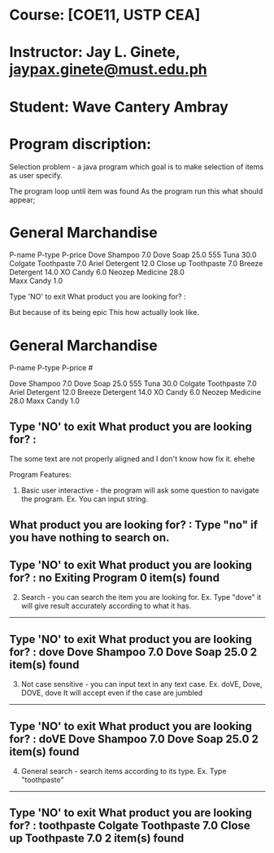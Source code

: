 # Course: [COE11, USTP CEA]

# Instructor: Jay L. Ginete, jaypax.ginete@must.edu.ph

# Student: Wave Cantery Ambray


# Program discription:
Selection problem - a java program which goal is to make selection of items as user specify.

The program loop until item was found
As the program run this what should appear;


 #   General Marchandise	
    
P-name          P-type          P-price
Dove    	Shampoo 	7.0
Dove   		Soap    	25.0
555    		Tuna   		30.0
Colgate 	Toothpaste      7.0
Ariel  		Detergent       12.0
Close up        Toothpaste      7.0
Breeze          Detergent       14.0
XO      	Candy   	6.0
Neozep		Medicine      	28.0	
Maxx   		Candy   	1.0

Type 'NO' to exit
What product you are looking for? :	


But because of its being epic
This how actually look like.



#      General Marchandise
      
P-name          P-type          P-price	#

Dove    Shampoo 7.0
Dove    Soap    25.0
555     Tuna    30.0
Colgate Toothpaste      7.0
Ariel   Detergent       12.0
Breeze  Detergent       14.0
XO      Candy   6.0
Neozep  Medicine        28.0
Maxx    Candy   1.0

Type 'NO' to exit
What product you are looking for? :
---------------------------------------------------------
The some text are not properly aligned and I don't know how fix it. ehehe

Program Features:
1. Basic user interactive -  the program will ask some question to navigate the program.
Ex. You can input string.

What product you are looking for? :
Type "no" if you have nothing to search on.
-----------------------------------------
Type 'NO' to exit
What product you are looking for? : no
Exiting Program
0 item(s) found
-----------------------------------------
2. Search - you can search the item you are looking for.
Ex. Type "dove" it will give result accurately according to what it has.
------------------------------------------------------
Type 'NO' to exit
What product you are looking for? : dove
Dove    Shampoo 7.0
Dove    Soap    25.0
2 item(s) found
------------------------------------------------------
3. Not case sensitive - you can input text in any text case.
Ex. doVE, Dove, DOVE, dove
	It will accept even if the case are jumbled
-------------------------------------------------
Type 'NO' to exit
What product you are looking for? : doVE
Dove    Shampoo 7.0
Dove    Soap    25.0
2 item(s) found
-------------------------------------------------
4. General search - search items according to its type.
Ex. Type "toothpaste"
------------------------------------------
Type 'NO' to exit
What product you are looking for? : toothpaste
Colgate Toothpaste      7.0
Close up        Toothpaste      7.0
2 item(s) found
--------------------------------------------
